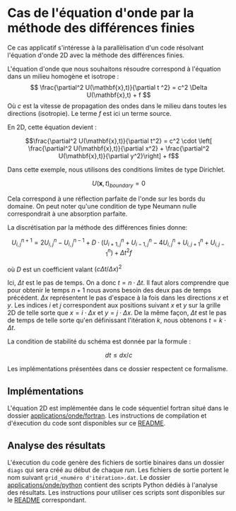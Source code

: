 # Cas de l'équation d'onde par la méthode des différences finies

Ce cas applicatif s'intéresse à la parallèlisation d'un code résolvant
l'équation d'onde 2D avec la méthode des différences finies.

L'équation d'onde que nous souhaitons résoudre correspond à l'équation dans un milieu homogène et isotrope :
$$
\frac{\partial^2 U(\mathbf{x},t)}{\partial t ^2} = c^2 \Delta U(\mathbf{x},t) + f
$$
Où $`c`$ est la vitesse de propagation des ondes dans le milieu dans toutes les directions (isotropie).
Le terme $`f`$ est ici un terme source.

En 2D, cette équation devient :
```math
\frac{\partial^2 U(\mathbf{x},t)}{\partial t^2} = c^2 \cdot \left[ \frac{\partial^2 U(\mathbf{x},t)}{\partial x^2}  + \frac{\partial^2 U(\mathbf{x},t)}{\partial y^2}\right] + f
```

Dans cette exemple, nous utilisons des conditions limites de type Dirichlet.
```math
U(\mathbf{x},t)_{boundary} = 0
```
Cela correspond à une réflection parfaite de l'onde sur les bords du domaine.
On peut noter qu'une condition de type Neumann nulle correspondrait à une absorption parfaite.

La discrétisation par la méthode des différences finies donne:
```math
U^{n+1}_{i,j} = 2 U^{n}_{i,j} - U^{n-1}_{i,j} + D  \cdot \left( U^{n}_{i+1,j} + U^{n}_{i-1,j} - 4 U^{n}_{i,j} + U^{n}_{i,j+1} + U^{n}_{i,j-1}  \right) + \Delta t ^2 f
```
où $`D`$ est un coefficient valant $`\left( c \Delta t / \Delta x \right)^2`$

Ici, $`\Delta t`$ est le pas de temps. On a donc $`t = n \cdot \Delta t `$. Il faut alors comprendre que pour obtenir le temps $`n+1`$
nous avons besoin des deux pas de temps précédent.
$`\Delta x`$ représentent le pas d'espace à la fois dans les directions $`x`$ et $`y`$.
Les indices $`i`$ et $`j`$ correspondent aux positions suivant $`x`$ et $`y`$
sur la grille 2D de telle sorte que $`x = i \cdot \Delta x`$ et $`y = j \cdot \Delta x`$.
De la même façon, $`\Delta t`$ est le pas de temps de telle sorte qu'en
définissant l'itération $`k`$, nous obtenons $`t = k \cdot \Delta t`$.

La condition de stabilité du schéma est donnée par la formule :
```math
dt \leq dx / c
```

Les implémentations présentées dans ce dossier respectent ce formalisme.

## Implémentations

L'équation 2D est implémentée dans le code séquentiel fortran situé dans le dossier [applications/onde/fortran](./fortran/).
Les instructions de compilation et d'éxecution du code sont disponibles sur ce [README](./fortran/README.md).

## Analyse des résultats

L'éxecution du code genère des fichiers de sortie binaires dans un dossier `diags`
qui sera créé au début de chaque *run*.
Les fichiers de sortie portent le nom suivant `grid_<numéro d'itération>.dat`.
Le dossier [applications/onde/python](./python/`) contient des scripts Python
dédiés à l'analyse des résultats.
Les instructions pour utiliser ces scripts sont disponibles sur le [README](./python/README.md) correspondant.
